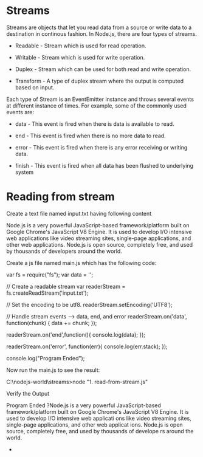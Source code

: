 # Streams

Streams are objects that let you read data from a source or write data to a destination in continous fashion. In Node.js, there are four types of streams.

* Readable - Stream which is used for read operation.

* Writable - Stream which is used for write operation.

* Duplex - Stream which can be used for both read and write operation.

* Transform - A type of duplex stream where the output is computed based on input.

Each type of Stream is an EventEmitter instance and throws several events at different instance of times. For example, some of the commonly used events are:

* data - This event is fired when there is data is available to read.

* end - This event is fired when there is no more data to read.

* error - This event is fired when there is any error receiving or writing data.

* finish - This event is fired when all data has been flushed to underlying system

# Reading from stream

Create a text file named input.txt having following content

Node.js is a very powerful JavaScript-based framework/platform built on Google Chrome's JavaScript V8 Engine. It is used to develop I/O intensive web applications like video streaming sites, single-page applications, and other web applications. Node.js is open source, completely free, and used by thousands of developers around the world.

Create a js file named main.js which has the following code:

var fs = require("fs");
var data = '';

// Create a readable stream
var readerStream = fs.createReadStream('input.txt');

// Set the encoding to be utf8. 
readerStream.setEncoding('UTF8');

// Handle stream events --> data, end, and error
readerStream.on('data', function(chunk) {
   data += chunk;
});

readerStream.on('end',function(){
   console.log(data);
});

readerStream.on('error', function(err){
   console.log(err.stack);
});

console.log("Program Ended");

Now run the main.js to see the result:

C:\nodejs-world\streams>node "1. read-from-stream.js"

Verify the Output

Program Ended
?Node.js is a very powerful JavaScript-based framework/platform built on Google
Chrome's JavaScript V8 Engine. It is used to develop I/O intensive web applicati
ons like video streaming sites, single-page applications, and other web applicat
ions. Node.js is open source, completely free, and used by thousands of develope
rs around the world.

-